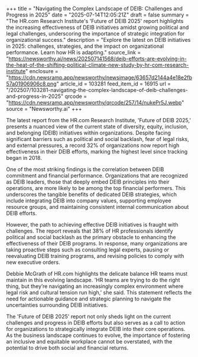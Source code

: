 +++
title = "Navigating the Complex Landscape of DEIB: Challenges and Progress in 2025"
date = "2025-07-14T12:05:21Z"
draft = false
summary = "The HR.com Research Institute's 'Future of DEIB 2025' report highlights the increasing effectiveness of DEIB initiatives amidst growing political and legal challenges, underscoring the importance of strategic integration for organizational success."
description = "Explore the latest on DEIB initiatives in 2025: challenges, strategies, and the impact on organizational performance. Learn how HR is adapting."
source_link = "https://newsworthy.ai/news/202507141568/deib-efforts-are-evolving-in-the-heat-of-the-shifting-political-climate-new-study-by-hr-com-research-institute"
enclosure = "https://cdn.newsramp.app/newsworthy/newsimage/63657d2144a4e18e2fb57a01906906c8.png"
article_id = 103281
feed_item_id = 16915
url = "/202507/103281-navigating-the-complex-landscape-of-deib-challenges-and-progress-in-2025"
qrcode = "https://cdn.newsramp.app/newsworthy/qrcode/257/14/nukePr5J.webp"
source = "Newsworthy.ai"
+++

<p>The latest report from the HR.com Research Institute, 'Future of DEIB 2025,' presents a nuanced view of the current state of diversity, equity, inclusion, and belonging (DEIB) initiatives within organizations. Despite facing significant barriers such as political and social backlash, fear of legal risks, and external pressures, a record 32% of organizations now report high effectiveness in their DEIB efforts, marking the highest level since tracking began in 2018.</p><p>One of the most striking findings is the correlation between DEIB commitment and financial performance. Organizations that are recognized as DEIB leaders, those that deeply embed DEIB principles into their operations, are more likely to be among the top financial performers. This underscores the tangible benefits of dedicated DEIB strategies, which include integrating DEIB into company values, supporting employee resource groups, and maintaining consistent internal communication about DEIB efforts.</p><p>However, the path to achieving effective DEIB initiatives is fraught with challenges. The report reveals that 38% of HR professionals identify political and social backlash as the primary obstacle to enhancing the effectiveness of their DEIB programs. In response, many organizations are taking proactive steps such as consulting legal experts, pausing or reevaluating DEIB training programs, and revising policies to comply with new executive orders.</p><p>Debbie McGrath of HR.com highlights the delicate balance HR teams must maintain in this evolving landscape. 'HR teams are trying to do the right thing, but they’re navigating an increasingly complex environment where legal risk and cultural tension run high,' she said. This statement reflects the need for actionable guidance and strategic planning to navigate the uncertainties surrounding DEIB initiatives.</p><p>The 'Future of DEIB 2025' report not only sheds light on the current challenges and progress in DEIB efforts but also serves as a call to action for organizations to strategically integrate DEIB into their core operations. As the business landscape continues to evolve, the importance of fostering an inclusive and equitable workplace cannot be overstated, with the potential to drive both social and financial returns.</p>